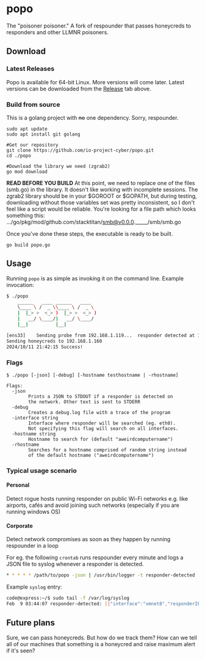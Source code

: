 # popo

The "poisoner poisoner." A fork of respounder that passes honeycreds to responders and other LLMNR poisoners.


## Download

### Latest Releases
Popo is available for 64-bit Linux. More versions will come later.
Latest versions can be downloaded from the
[Release](https://github.com/io-project-cyber/popo/releases) tab above.

### Build from source
This is a golang project with ~~no~~ one dependency. Sorry, respounder.

```
sudo apt update
sudo apt install git golang

#Get our repository
git clone https://github.com/io-project-cyber/popo.git
cd ./popo

#Download the library we need (zgrab2)
go mod download
```

**READ BEFORE YOU BUILD**
At this point, we need to replace one of the files (smb.go) in the library. It doesn't like working with incomplete sessions.
The zgrab2 library should be in your $GOROOT or $GOPATH, but during testing, downloading without those variables set was pretty inconsistent, so I don't feel like a script would be reliable.
You're looking for a file path which looks something this: .../go/pkg/mod/github.com/stacktitan/smb@v0.0.0._____/smb/smb.go

Once you've done these steps, the executable is ready to be built.
```
go build popo.go
```

## Usage

Running `popo` is as simple as invoking it on the command line.
Example invocation:
```bash
$ ./popo
	______   ____ ______   ____  
	\____ \ /  _ \\____ \ /  _ \ 
	|  |_> >  <_> )  |_> >  <_> )
	|   __/ \____/|   __/ \____/ 
	|__|          |__|           

[ens33]    Sending probe from 192.168.1.119...	responder detected at 192.168.1.160
Sending honeycreds to 192.168.1.160
2024/10/11 21:42:15 Success!
```

### Flags

```
$ ./popo [-json] [-debug] [-hostname testhostname | -rhostname]

Flags:
  -json
        Prints a JSON to STDOUT if a responder is detected on
        the network. Other text is sent to STDERR
  -debug
        Creates a debug.log file with a trace of the program
  -interface string
        Interface where responder will be searched (eg. eth0).
        Not specifying this flag will search on all interfaces.
  -hostname string
        Hostname to search for (default "aweirdcomputername")
  -rhostname
        Searches for a hostname comprised of random string instead
        of the default hostname ("aweirdcomputername")
```

### Typical usage scenario

#### Personal
Detect rogue hosts running responder on public Wi-Fi networks
e.g. like airports, cafés and avoid joining such networks
(especially if you are running windows OS)

#### Corporate
Detect network compromises as soon as they happen by running respounder
in a loop

For eg. the following `crontab` runs respounder every minute and logs a JSON file to syslog
whenever a responder is detected.
```bash
* * * * * /path/to/popo -json | /usr/bin/logger -t responder-detected
```

Example `syslog` entry:
```bash
code@express:~/$ sudo tail -f /var/log/syslog
Feb  9 03:44:07 responder-detected: [{"interface":"vmnet8","responderIP":"172.16.55.128","sourceIP":"172.16.55.1"}]
```

## Future plans
Sure, we can pass honeycreds. But how do we track them? How can we tell all of our machines that something is a honeycred and raise maximum alert if it's seen?